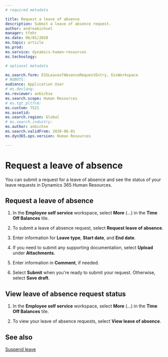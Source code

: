 ```yaml
---
# required metadata

title: Request a leave of absence
description: Submit a leave of absence request. 
author: andreabichsel
manager: tfehr
ms.date: 06/01/2020
ms.topic: article
ms.prod: 
ms.service: dynamics-human-resources
ms.technology: 

# optional metadata

ms.search.form: ESSLeaveofAbsenceRequestEntry, EssWorkspace
# ROBOTS: 
audience: Application User
# ms.devlang: 
ms.reviewer: anbichse
ms.search.scope: Human Resources
# ms.tgt_pltfrm: 
ms.custom: 7521
ms.assetid: 
ms.search.region: Global
# ms.search.industry: 
ms.author: anbichse
ms.search.validFrom: 2020-06-01
ms.dyn365.ops.version: Human Resources

---
```


# Request a leave of absence

You can submit a request for a leave of absence and see the status of your leave requests in Dynamics 365 Human Resources.

## Request a leave of absence

1. In the **Employee self service** workspace, select **More** (...) in the **Time Off Balances** tile.

2. To submit a leave of absence request, select **Request leave of absence**.

3. Enter information for **Leave type**, **Start date**, and **End date**.

4. If you need to submit any supporting documentation, select **Upload** under **Attachments**.

5. Enter information in **Comment**, if needed.

6. Select **Submit** when you're ready to submit your request. Otherwise, select **Save draft**.


## View leave of absence request status

1. In the **Employee self service** workspace, select **More** (...) in the **Time Off Balances** tile.

2. To view your leave of absence requests, select **View leave of absence**.

## See also

[Suspend leave](hr-leave-and-absence-suspend-leave.md)
